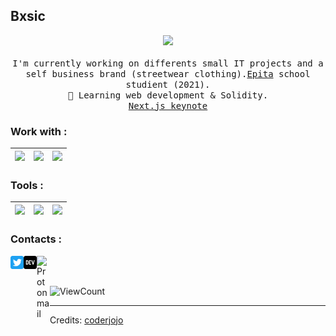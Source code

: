 
## Bxsic

<p align="center">
  <img src="https://avatars.githubusercontent.com/u/65828028?v=4" width=100>
  <br><br>
  <samp>
    I'm currently working on differents small IT projects and a self business brand (streetwear clothing).<a href="https://www.epita.fr/">Epita</a> school studient (2021).<br/> 📖 Learning web development & Solidity.
    <br/>
    <a href="https://nextjs.org/conf/tickets/oct21/bxsic-fr">Next.js keynote</a>
  </samp>
</p>

### Work with :
|<img src="https://humancoders-formations.s3.amazonaws.com/uploads/course/logo/14/formation-node-js.png" width=60> | <img src="https://img.icons8.com/color/452/mongodb.png" width=65> | <img src="https://plugins.jetbrains.com/files/9475/119243/icon/pluginIcon.svg" width=50> | 
|:---:|:---:|:---:|


### Tools :
|<img src="https://img.icons8.com/color/452/windows-10.png" width=60> | <img src="https://upload.wikimedia.org/wikipedia/commons/thumb/9/9a/Visual_Studio_Code_1.35_icon.svg/1024px-Visual_Studio_Code_1.35_icon.svg.png" width=60> | <img src="https://img.icons8.com/emoji/452/brain-emoji.png" width=60> | 
|:---:|:---:|:---:|

### Contacts :
<a href="https://twitter.com/Bxsic_fr">
  <img align="left" alt="Twitter" width="21px" src="https://raw.githubusercontent.com/edent/SuperTinyIcons/099dc12b59179d07d534069bc8551718f786d91a/images/svg/twitter.svg" />
</a>
<a href="https://dev.to/bxsic">
  <img align="left" alt="DEV" width="21px" src="https://raw.githubusercontent.com/edent/SuperTinyIcons/099dc12b59179d07d534069bc8551718f786d91a/images/svg/dev_to.svg" />
</a>
<a href="mailto:bxsic-fr@protonmail.com">
  <img align="left" alt="Protonmail" width="21px" src="https://play-lh.googleusercontent.com/wU1g-jkRI73WEWNUKt--vdvZMzbjCgrVbJd9zRrpy63a85G-hXsv0px9mEA6W2l49J8" />
</a>

<br/><br/>

![ViewCount](https://visitor-badge.glitch.me/badge?page_id=bxsic-fr)

-----
Credits: [coderjojo](https://github.com/coderjojo)
